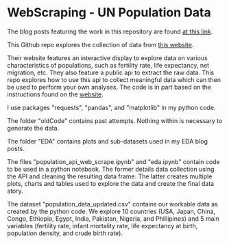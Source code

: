 # WebScraping - UN Population Data

The blog posts featuring the work in this repository are found [at this link](https://adamiser.github.io/stat386-projects/).

This Github repo explores the collection of data from [this website](https://population.un.org/dataportal).

Their website features an interactive display to explore data on various characteristics of populations, such as fertility rate, life expectancy, net migration, etc. They also feature a public api to extract the raw data. This repo explores how to use this api to collect meaningful data which can then be used to perform your own analyses. The code is in part based on the instructions found on the [website](https://population.un.org/dataportal/about/dataapi).

I use packages "requests", "pandas", and "matplotlib" in my python code.

The folder "oldCode" contains past attempts. Nothing within is necessary to generate the data.

The folder "EDA" contains plots and sub-datasets used in my EDA blog posts.

The files "population_api_web_scrape.ipynb" and "eda.ipynb" contain code to be used in a python notebook. The former details data collection using the API and cleaning the resulting data frame. The latter creates multiple plots, charts and tables used to explore the data and create the final data story.

The dataset "population_data_updated.csv" contains our workable data as created by the python code. We explore 10 countries (USA, Japan, China, Congo, Ethiopia, Egypt, India, Pakistan, Nigeria, and Phillipines) and 5 main variables (fertility rate, infant mortality rate, life expectancy at birth, population density, and crude birth rate). 
